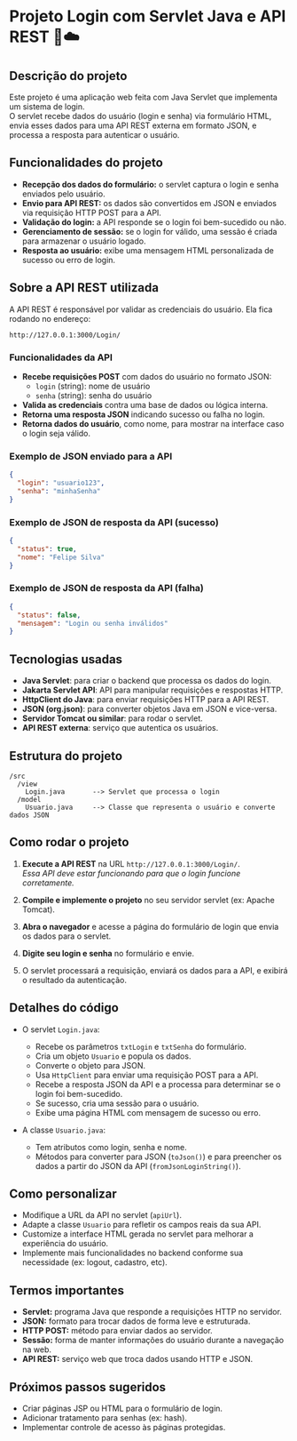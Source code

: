 
# Projeto Login com Servlet Java e API REST 🔐☁️

## Descrição do projeto

Este projeto é uma aplicação web feita com Java Servlet que implementa um sistema de login.  
O servlet recebe dados do usuário (login e senha) via formulário HTML, envia esses dados para uma API REST externa em formato JSON, e processa a resposta para autenticar o usuário.

## Funcionalidades do projeto

- **Recepção dos dados do formulário:** o servlet captura o login e senha enviados pelo usuário.
- **Envio para API REST:** os dados são convertidos em JSON e enviados via requisição HTTP POST para a API.
- **Validação do login:** a API responde se o login foi bem-sucedido ou não.
- **Gerenciamento de sessão:** se o login for válido, uma sessão é criada para armazenar o usuário logado.
- **Resposta ao usuário:** exibe uma mensagem HTML personalizada de sucesso ou erro de login.

## Sobre a API REST utilizada

A API REST é responsável por validar as credenciais do usuário. Ela fica rodando no endereço:

```
http://127.0.0.1:3000/Login/
```

### Funcionalidades da API

- **Recebe requisições POST** com dados do usuário no formato JSON:
  - `login` (string): nome de usuário
  - `senha` (string): senha do usuário
- **Valida as credenciais** contra uma base de dados ou lógica interna.
- **Retorna uma resposta JSON** indicando sucesso ou falha no login.
- **Retorna dados do usuário**, como nome, para mostrar na interface caso o login seja válido.

### Exemplo de JSON enviado para a API

```json
{
  "login": "usuario123",
  "senha": "minhaSenha"
}
```

### Exemplo de JSON de resposta da API (sucesso)

```json
{
  "status": true,
  "nome": "Felipe Silva"
}
```

### Exemplo de JSON de resposta da API (falha)

```json
{
  "status": false,
  "mensagem": "Login ou senha inválidos"
}
```

## Tecnologias usadas

- **Java Servlet**: para criar o backend que processa os dados do login.
- **Jakarta Servlet API**: API para manipular requisições e respostas HTTP.
- **HttpClient do Java**: para enviar requisições HTTP para a API REST.
- **JSON (org.json)**: para converter objetos Java em JSON e vice-versa.
- **Servidor Tomcat ou similar**: para rodar o servlet.
- **API REST externa**: serviço que autentica os usuários.

## Estrutura do projeto

```
/src
  /view
    Login.java       --> Servlet que processa o login
  /model
    Usuario.java     --> Classe que representa o usuário e converte dados JSON
```

## Como rodar o projeto

1. **Execute a API REST** na URL `http://127.0.0.1:3000/Login/`.  
   *Essa API deve estar funcionando para que o login funcione corretamente.*

2. **Compile e implemente o projeto** no seu servidor servlet (ex: Apache Tomcat).

3. **Abra o navegador** e acesse a página do formulário de login que envia os dados para o servlet.

4. **Digite seu login e senha** no formulário e envie.

5. O servlet processará a requisição, enviará os dados para a API, e exibirá o resultado da autenticação.

## Detalhes do código

- O servlet `Login.java`:
  - Recebe os parâmetros `txtLogin` e `txtSenha` do formulário.
  - Cria um objeto `Usuario` e popula os dados.
  - Converte o objeto para JSON.
  - Usa `HttpClient` para enviar uma requisição POST para a API.
  - Recebe a resposta JSON da API e a processa para determinar se o login foi bem-sucedido.
  - Se sucesso, cria uma sessão para o usuário.
  - Exibe uma página HTML com mensagem de sucesso ou erro.

- A classe `Usuario.java`:
  - Tem atributos como login, senha e nome.
  - Métodos para converter para JSON (`toJson()`) e para preencher os dados a partir do JSON da API (`fromJsonLoginString()`).

## Como personalizar

- Modifique a URL da API no servlet (`apiUrl`).
- Adapte a classe `Usuario` para refletir os campos reais da sua API.
- Customize a interface HTML gerada no servlet para melhorar a experiência do usuário.
- Implemente mais funcionalidades no backend conforme sua necessidade (ex: logout, cadastro, etc).

## Termos importantes

- **Servlet:** programa Java que responde a requisições HTTP no servidor.
- **JSON:** formato para trocar dados de forma leve e estruturada.
- **HTTP POST:** método para enviar dados ao servidor.
- **Sessão:** forma de manter informações do usuário durante a navegação na web.
- **API REST:** serviço web que troca dados usando HTTP e JSON.

## Próximos passos sugeridos

- Criar páginas JSP ou HTML para o formulário de login.
- Adicionar tratamento para senhas (ex: hash).
- Implementar controle de acesso às páginas protegidas.
